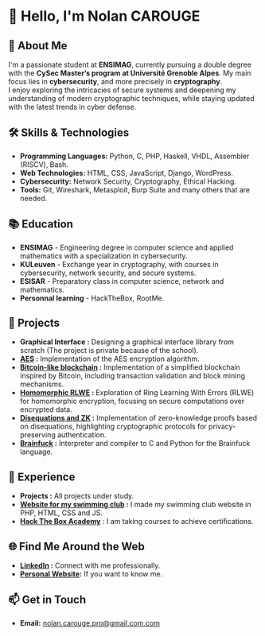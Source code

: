 # 👋 Hello, I'm Nolan CAROUGE

## 🚀 About Me
I'm a passionate student at **ENSIMAG**, currently pursuing a double degree with the **CySec Master’s program at Université Grenoble Alpes**. My main focus lies in **cybersecurity**, and more precisely in **cryptography**.  
I enjoy exploring the intricacies of secure systems and deepening my understanding of modern cryptographic techniques, while staying updated with the latest trends in cyber defense.  

## 🛠 Skills & Technologies
- **Programming Languages:** Python, C, PHP, Haskell, VHDL, Assembler (RISCV), Bash.
- **Web Technologies:** HTML, CSS, JavaScript, Django, WordPress.
- **Cybersecurity:** Network Security, Cryptography, Ethical Hacking.
- **Tools:** Git, Wireshark, Metasploit, Burp Suite and many others that are needed.

## 📚 Education
- **ENSIMAG** - Engineering degree in computer science and applied mathematics with a specialization in cybersecurity.
- **KULeuven** - Exchange year in cryptography, with courses in cybersecurity, network security, and secure systems.
- **ESISAR** - Preparatory class in computer science, network and mathematics.
- **Personnal learning** - HackTheBox, RootMe.

## 📝 Projects  
- **Graphical Interface :** Designing a graphical interface library from scratch (The project is private because of the school).  
- **[AES](https://github.com/nolancarougepro/AES-Esisar-2A) :** Implementation of the AES encryption algorithm.  
- **[Bitcoin-like blockchain](https://github.com/carougen/BlockChain-KUL-M1) :** Implementation of a simplified blockchain inspired by Bitcoin, including transaction validation and block mining mechanisms.  
- **[Homomorphic RLWE](https://github.com/carougen/HomomorphicRLWE-KUL-M1) :** Exploration of Ring Learning With Errors (RLWE) for homomorphic encryption, focusing on secure computations over encrypted data.  
- **[Disequations and ZK](https://github.com/carougen/Disequation-KUL-M1) :** Implementation of zero-knowledge proofs based on disequations, highlighting cryptographic protocols for privacy-preserving authentication.  
- **[Brainfuck](https://github.com/nolancarougepro/Brainfuck-Ensimag-1A) :** Interpreter and compiler to C and Python for the Brainfuck language.  

## 💼 Experience
- **Projects :** All projects under study.
- **[Website for my swimming club](https://natation-pierrelatte.fr/) :** I made my swimming club website in PHP, HTML, CSS and JS.
- **[Hack The Box Academy](https://github.com/nolancarougepro/Hack-The-Box-Academy)** : I am taking courses to achieve certifications.

## 🌐 Find Me Around the Web
- **[LinkedIn](https://www.linkedin.com/in/nolan-carouge/) :** Connect with me professionally.
- **[Personal Website](https://nolancarouge.fr):** If you want to know me.

## 📫 Get in Touch
- **Email:** nolan.carouge.pro@gmail.com.com
